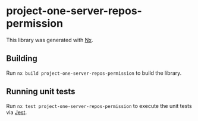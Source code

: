 # project-one-server-repos-permission

This library was generated with [Nx](https://nx.dev).

## Building

Run `nx build project-one-server-repos-permission` to build the library.

## Running unit tests

Run `nx test project-one-server-repos-permission` to execute the unit tests via [Jest](https://jestjs.io).
